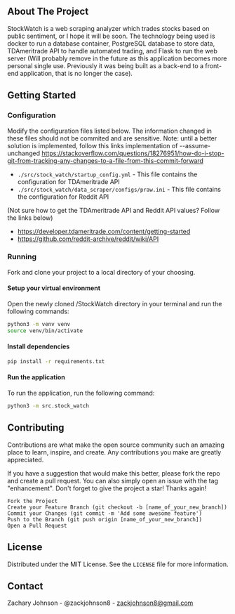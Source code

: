 <a name="readme-top"></a>
## About The Project
StockWatch is a web scraping analyzer which trades stocks based on public sentiment, or I hope it will be soon. The 
technology being used is docker to run a database container, PostgreSQL database to store data, TDAmeritrade API to 
handle automated trading, and Flask to run the web server (Will probably remove in the future as this 
application becomes more personal single use. Previously it was being built as a back-end to a front-end application, 
that is no longer the case).

## Getting Started
### Configuration
Modify the configuration files listed below. The information changed in these files should not be commited and are 
sensitive. Note: until a better solution is implemented, follow this links implementation of --assume-unchanged 
https://stackoverflow.com/questions/18276951/how-do-i-stop-git-from-tracking-any-changes-to-a-file-from-this-commit-forward
* ```./src/stock_watch/startup_config.yml``` - This file contains the configuration for TDAmeritrade API
* ```./src/stock_watch/data_scraper/configs/praw.ini``` - This file contains the configuration for Reddit API

(Not sure how to get the TDAmeritrade API and Reddit API values? Follow the links below)
* https://developer.tdameritrade.com/content/getting-started
* https://github.com/reddit-archive/reddit/wiki/API

### Running
Fork and clone your project to a local directory of your choosing.
#### Setup your virtual environment
Open the newly cloned /StockWatch directory in your terminal and run the following commands:
```sh
python3 -m venv venv
source venv/bin/activate
```

#### Install dependencies
```sh
pip install -r requirements.txt
```

#### Run the application
To run the application, run the following command:
```sh
python3 -m src.stock_watch
```

## Contributing
Contributions are what make the open source community such an amazing place to learn, inspire, and create. Any 
contributions you make are greatly appreciated.

If you have a suggestion that would make this better, please fork the repo and create a pull request. You can also 
simply open an issue with the tag "enhancement". Don't forget to give the project a star! Thanks again!

    Fork the Project
    Create your Feature Branch (git checkout -b [name_of_your_new_branch])
    Commit your Changes (git commit -m 'Add some awesome feature')
    Push to the Branch (git push origin [name_of_your_new_branch])
    Open a Pull Request

## License
Distributed under the MIT License. See the `LICENSE` file for more information.

## Contact
Zachary Johnson - @zackjohnson8 - zackjohnson8@gmail.com
